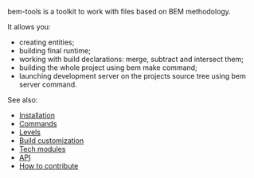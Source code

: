 bem-tools is a toolkit to work with files based on BEM methodology.

It allows you:

* creating entities;
* building final runtime;
* working with build declarations: merge, subtract and intersect them;
* building the whole project using bem make command;
* launching development server on the projects source tree using bem server command.

See also:

* [Installation](installation/)
* [Commands](commands/)
* [Levels](levels/)
* [Build customization](customization/)
* [Tech modules](tech-modules/)
* [API](api/)
* [How to contribute](contribute/)
